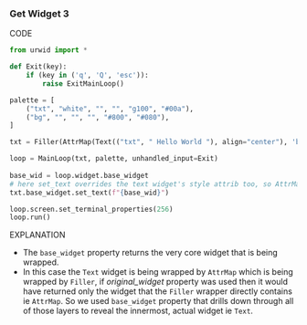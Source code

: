 ### Get Widget 3

CODE
```py
from urwid import *

def Exit(key):
    if (key in ('q', 'Q', 'esc')):
        raise ExitMainLoop()

palette = [
    ("txt", "white", "", "", "g100", "#00a"),
    ("bg", "", "", "", "#800", "#080"),
]

txt = Filler(AttrMap(Text(("txt", " Hello World "), align="center"), 'bg'))

loop = MainLoop(txt, palette, unhandled_input=Exit)
 
base_wid = loop.widget.base_widget
# here set_text overrides the text widget's style attrib too, so AttrMap's styling takes over
txt.base_widget.set_text(f"{base_wid}")

loop.screen.set_terminal_properties(256)
loop.run()
```

EXPLANATION
- The `base_widget` property returns the very core widget that is being wrapped.
- In this case the `Text` widget is being wrapped by `AttrMap` which is being wrapped by `Filler`, if *original_widget* property was used then it would have returned only the widget that the `Filler` wrapper directly contains ie `AttrMap`. So we used `base_widget` property that drills down through all of those layers to reveal the innermost, actual widget ie `Text`.